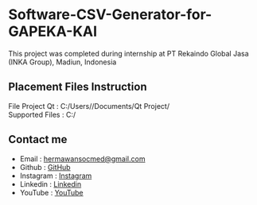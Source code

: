 # Software-CSV-Generator-for-GAPEKA-KAI
This project was completed during internship at PT Rekaindo Global Jasa (INKA Group), Madiun, Indonesia
## Placement Files Instruction
File Project Qt : C:/Users/<user>/Documents/Qt Project/\
Supported Files : C:/
## Contact me
- Email : hermawansocmed@gmail.com
- Github : [GitHub](https://github.com/hermawandiki)
- Instagram : [Instagram](https://instagram.com/hermawandiki__)
- Linkedin : [Linkedin](https://linkedin.com/in/hermawandiki)
- YouTube : [YouTube](https://youtube.com/@dikihermawann)
